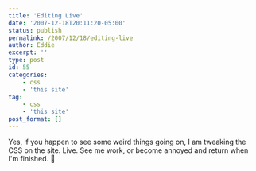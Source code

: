 ```yaml
---
title: 'Editing Live'
date: '2007-12-18T20:11:20-05:00'
status: publish
permalink: /2007/12/18/editing-live
author: Eddie
excerpt: ''
type: post
id: 55
categories:
    - css
    - 'this site'
tag:
    - css
    - 'this site'
post_format: []
---
```

Yes, if you happen to see some weird things going on, I am tweaking the CSS on the site. Live. See me work, or become annoyed and return when I'm finished. 🙂